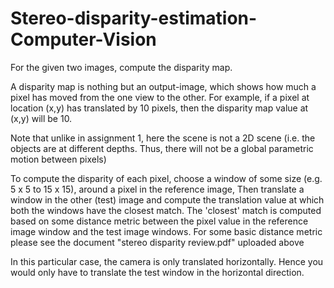 # Stereo-disparity-estimation-Computer-Vision

For the given two images, compute the disparity map. 

A disparity map is nothing but an output-image, which shows how much a pixel has moved from the one view to the other.
For example, if a pixel at location (x,y) has translated by 10 pixels, then the disparity map value at (x,y) will be 10.

Note that unlike in assignment 1, here the scene is not a 2D scene (i.e. the objects are at different depths. Thus, there will not be a global parametric motion between pixels)

To compute the disparity of each pixel, choose a window of some size (e.g. 5 x 5 to 15 x 15), around a pixel in the reference image,
Then  translate a window in the other (test) image and compute the translation value at which both the windows have the closest match.
The 'closest' match is computed based on some distance metric between the pixel value in the reference image window and the test image windows.
For some basic distance metric please see the document "stereo disparity review.pdf" uploaded above

In this particular case, the camera is only translated horizontally. 
Hence you would only have to translate the test window in the horizontal direction.
